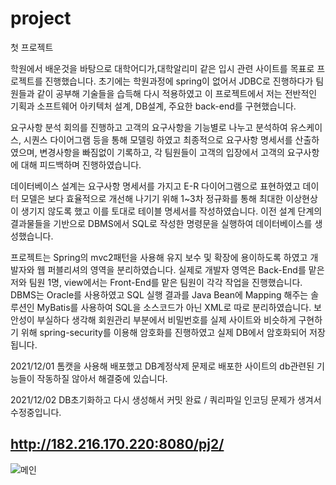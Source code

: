# project
첫 프로젝트

학원에서 배운것을 바탕으로 대학어디가,대학알리미 같은 입시 관련 사이트를 목표로 프로젝트를 진행했습니다.
초기에는 학원과정에 spring이 없어서 JDBC로 진행하다가 팀원들과 같이 공부해 기술들을 습득해 다시 적용하였고 
이 프로젝트에서 저는 전반적인 기획과 소프트웨어 아키텍처 설계, DB설계, 주요한 back-end를 구현했습니다.

요구사항 분석 회의를 진행하고 고객의 요구사항을 기능별로 나누고 분석하여 유스케이스, 시퀀스 다이어그램 등을 통해
모델링 하였고 최종적으로 요구사항 명세서를 산출하였으며, 변경사항을 빠짐없이 기록하고, 각 팀원들이 고객의 입장에서
고객의 요구사항에 대해 피드백하며 진행하였습니다.

데이터베이스 설계는 요구사항 명세서를 가지고 E-R 다이어그램으로 표현하였고 데이터 모델은 보다 효율적으로 개선해 나기기 위해 
1~3차 정규화를 통해 최대한 이상현상이 생기지 않도록 했고 이를 토대로 테이블 명세서를 작성하였습니다.
이전 설계 단계의 결과물들을 기반으로 DBMS에서 SQL로 작성한 명령문을 실행하여 데이터베이스를 생성했습니다.

프로젝트는 Spring의 mvc2패턴을 사용해 유지 보수 및 확장에 용이하도록 하였고 개발자와 웹 퍼블리셔의 영역을 분리하였습니다.
실제로 개발자 영역은 Back-End를 맡은 저와 팀원 1명, view에서는 Front-End를 맡은 팀원이 각각 작업을 진행했습니다.
DBMS는 Oracle를 사용하였고 SQL 실행 결과를 Java Bean에 Mapping 해주는 솔루션인 MyBatis를 사용하여 SQL을 소스코드가 아닌
XML로 따로 분리하였습니다.
보안성이 부실하다 생각해 회원관리 부분에서 비밀번호를 실제 사이트와 비슷하게 구현하기 위해 spring-security를 이용해 암호화를 진행하였고 
실제 DB에서 암호화되어 저장됩니다.

2021/12/01 톰캣을 사용해 배포했고 DB계정삭제 문제로 배포한 사이트의 db관련된 기능들이 작동하질 않아서 해결중에 있습니다.

2021/12/02 DB초기화하고 다시 생성해서 커밋 완료 / 쿼리파일 인코딩 문제가 생겨서 수정중입니다.

## http://182.216.170.220:8080/pj2/


![메인](https://user-images.githubusercontent.com/94891286/144356456-a13f5d2b-6832-4ca5-a9f7-21202af0cc2d.png)
